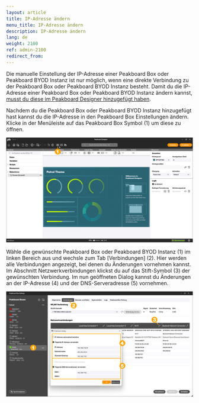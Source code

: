 ```yaml
---
layout: article
title: IP-Adresse ändern
menu_title: IP-Adresse ändern
description: IP-Adresse ändern
lang: de
weight: 2100
ref: admin-2100
redirect_from:
---
```


Die manuelle Einstellung der IP-Adresse einer Peakboard Box oder Peakboard BYOD Instanz ist nur möglich, wenn eine direkte Verbindung zu der Peakboard Box oder Peakboard BYOD Instanz besteht. Damit du die IP-Adresse einer Peakboard Box oder Peakboard BYOD Instanz ändern kannst, [musst du diese im Peakboard Designer hinzugefügt haben](/administration/de-hinzufuegen.html).

Nachdem du die Peakboard Box oder Peakboard BYOD Instanz hinzugefügt hast kannst du die IP-Adresse in den Peakboard Box Einstellungen ändern. Klicke in der Menüleiste auf das Peakboard Box Symbol (1) um diese zu öffnen.

![Peakboard Box Einstellungen öffnen](/assets/images/admin/ipadress/de_ipaddress-01.png)

Wähle die gewünschte Peakboard Box oder Peakboard BYOD Instanz (1) im linken Bereich aus und wechsle zum Tab [Verbindungen] (2). Hier werden alle Verbindungen angezeigt, bei denen du Änderungen vornehmen kannst. Im Abschnitt Netzwerkverbindungen klickst du auf das Stift-Symbol (3) der gewünschten Verbindung. Im nun geöffneten Dialog kannst du Änderungen an der IP-Adresse (4) und der DNS-Serveradresse (5) vornehmen.

![IP-Adresse ändern](/assets/images/admin/ipadress/de_ipaddress-02.png)
